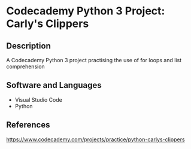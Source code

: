 # Codecademy Python 3 Project: Carly's Clippers

## Description
A Codecademy Python 3 project practising the use of for loops and list comprehension

## Software and Languages
- Visual Studio Code
- Python

## References
https://www.codecademy.com/projects/practice/python-carlys-clippers

